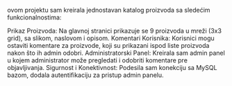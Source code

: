  ovom projektu sam kreirala jednostavan katalog proizvoda sa sledećim funkcionalnostima:

Prikaz Proizvoda: Na glavnoj stranici prikazuje se 9 proizvoda u mreži (3x3 grid), sa slikom, naslovom i opisom.
Komentari Korisnika: Korisnici mogu ostaviti komentare za proizvode, koji su prikazani ispod liste proizvoda nakon što ih admin odobri.
Administratorski Panel: Kreirala sam admin panel u kojem administrator može pregledati i odobriti komentare pre objavljivanja.
Sigurnost i Konektivnost: Podesila sam konekciju sa MySQL bazom, dodala autentifikaciju za pristup admin panelu.
